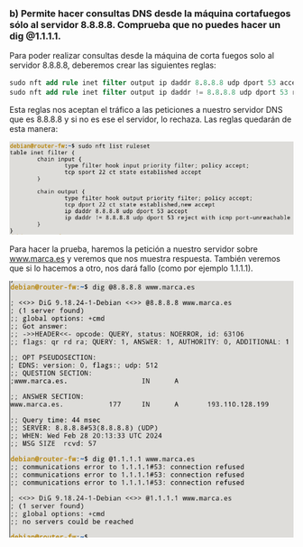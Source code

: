 ### b) Permite hacer consultas DNS desde la máquina cortafuegos sólo al servidor 8.8.8.8. Comprueba que no puedes hacer un dig @1.1.1.1.

Para poder realizar consultas desde la máquina de corta fuegos solo al servidor 8.8.8.8, deberemos crear las siguientes reglas:

```sql
sudo nft add rule inet filter output ip daddr 8.8.8.8 udp dport 53 accept
sudo nft add rule inet filter output ip daddr != 8.8.8.8 udp dport 53 reject with icmp port-unreachable
```

Esta reglas nos aceptan el tráfico a las peticiones a nuestro servidor DNS que es 8.8.8.8 y si no es ese el servidor, lo rechaza. Las reglas quedarán de esta manera:

![FOTOS](img/3.png)

Para hacer la prueba, haremos la petición a nuestro servidor sobre www.marca.es y veremos que nos muestra respuesta. También veremos que si lo hacemos a otro, nos dará fallo (como por ejemplo 1.1.1.1).

![FOTOS](img/4.png)
